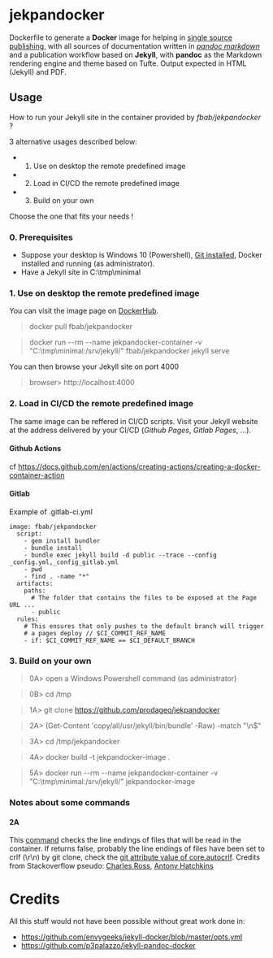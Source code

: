 # jekpandocker
Dockerfile to generate a **Docker** image for helping in [single source publishing](https://en.wikipedia.org/wiki/Single-source_publishing), with all sources of documentation written in [_pandoc markdown_](https://pandoc.org/MANUAL.html#pandocs-markdown) and a publication workflow based on **Jekyll**, with **pandoc** as the Markdown rendering engine and theme based on Tufte. Output expected in HTML (Jekyll) and PDF.

## Usage
How to run your Jekyll site in the container provided by _fbab/jekpandocker_ ?

3 alternative usages described below:
- 1. Use on desktop the remote predefined image
- 2. Load in CI/CD the remote predefined image
- 3. Build on your own

Choose the one that fits your needs !

### 0. Prerequisites
- Suppose your desktop is Windows 10 (Powershell), [Git installed](https://gitforwindows.org/), Docker installed and running (as administrator).
- Have a Jekyll site in C:\tmp\minimal

### 1. Use on desktop the remote predefined image
You can visit the image page on [DockerHub](https://hub.docker.com/r/fbab/jekpandocker).
> docker pull fbab/jekpandocker

> docker run --rm --name jekpandocker-container -v "C:\tmp\minimal\:/srv/jekyll/" fbab/jekpandocker jekyll serve

You can then browse your Jekyll site on port 4000
> browser> http://localhost:4000

### 2. Load in CI/CD the remote predefined image
The same image can be reffered in CI/CD scripts. Visit your Jekyll website at the address delivered by your CI/CD (_Github Pages_, _Gitlab Pages_, ...).

#### Github Actions
cf https://docs.github.com/en/actions/creating-actions/creating-a-docker-container-action

#### Gitlab 
Example of .gitlab-ci.yml
```gitlab
image: fbab/jekpandocker
  script:
    - gem install bundler
    - bundle install
    - bundle exec jekyll build -d public --trace --config _config.yml,_config_gitlab.yml
    - pwd
    - find . -name "*"
  artifacts:
    paths:
      # The folder that contains the files to be exposed at the Page URL ...
      - public
  rules:
    # This ensures that only pushes to the default branch will trigger
    # a pages deploy // $CI_COMMIT_REF_NAME
    - if: $CI_COMMIT_REF_NAME == $CI_DEFAULT_BRANCH
```
### 3. Build on your own
> 0A> open a Windows Powershell command (as administrator)

> 0B> cd /tmp

> 1A> git clone https://github.com/prodageo/jekpandocker

> 2A> (Get-Content 'copy/all/usr/jekyll/bin/bundle' -Raw) -match "\n$"

> 3A> cd /tmp/jekpandocker

> 4A> docker build -t jekpandocker-image .

> 5A> docker run --rm --name jekpandocker-container -v "C:\tmp\minimal\:/srv/jekyll/" jekpandocker-image

### Notes about some commands
#### 2A
This [command](https://stackoverflow.com/a/54335814/12824964) checks the line endings of files that will be read in the container. If returns false, probably the line endings of files have been set to crlf (\r\n) by git clone, check the [git attribute value of core.autocrlf](https://stackoverflow.com/a/20653073/12824964).
Credits from Stackoverflow pseudo: [Charles Ross](https://stackoverflow.com/users/1337544/charles-ross), [Antony Hatchkins](https://stackoverflow.com/users/237105/antony-hatchkins)

# Credits
All this stuff would not have been possible without great work done in:
- https://github.com/envygeeks/jekyll-docker/blob/master/opts.yml
- https://github.com/p3palazzo/jekyll-pandoc-docker

